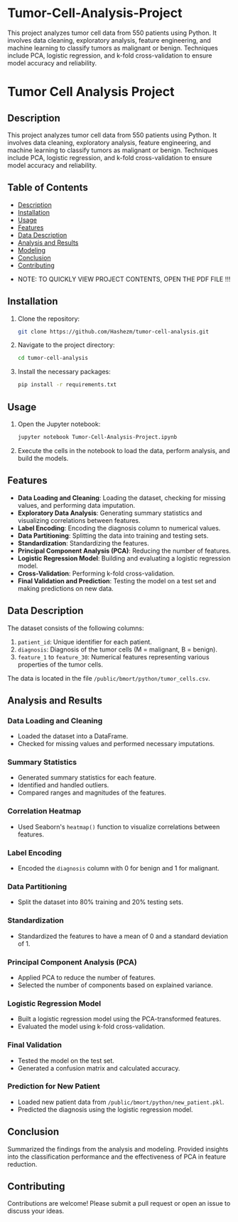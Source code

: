 # Tumor-Cell-Analysis-Project
This project analyzes tumor cell data from 550 patients using Python. It involves data cleaning, exploratory analysis, feature engineering, and machine learning to classify tumors as malignant or benign. Techniques include PCA, logistic regression, and k-fold cross-validation to ensure model accuracy and reliability.

# Tumor Cell Analysis Project

## Description
This project analyzes tumor cell data from 550 patients using Python. It involves data cleaning, exploratory analysis, feature engineering, and machine learning to classify tumors as malignant or benign. Techniques include PCA, logistic regression, and k-fold cross-validation to ensure model accuracy and reliability.

## Table of Contents
- [Description](#description)
- [Installation](#installation)
- [Usage](#usage)
- [Features](#features)
- [Data Description](#data-description)
- [Analysis and Results](#analysis-and-results)
- [Modeling](#modeling)
- [Conclusion](#conclusion)
- [Contributing](#contributing)

* NOTE: TO QUICKLY VIEW PROJECT CONTENTS, OPEN THE PDF FILE !!! 

## Installation
1. Clone the repository:
    ```bash
    git clone https://github.com/Hashezm/tumor-cell-analysis.git
    ```
2. Navigate to the project directory:
    ```bash
    cd tumor-cell-analysis
    ```
3. Install the necessary packages:
    ```bash
    pip install -r requirements.txt
    ```

## Usage
1. Open the Jupyter notebook:
    ```bash
    jupyter notebook Tumor-Cell-Analysis-Project.ipynb
    ```
2. Execute the cells in the notebook to load the data, perform analysis, and build the models.

## Features
- **Data Loading and Cleaning**: Loading the dataset, checking for missing values, and performing data imputation.
- **Exploratory Data Analysis**: Generating summary statistics and visualizing correlations between features.
- **Label Encoding**: Encoding the diagnosis column to numerical values.
- **Data Partitioning**: Splitting the data into training and testing sets.
- **Standardization**: Standardizing the features.
- **Principal Component Analysis (PCA)**: Reducing the number of features.
- **Logistic Regression Model**: Building and evaluating a logistic regression model.
- **Cross-Validation**: Performing k-fold cross-validation.
- **Final Validation and Prediction**: Testing the model on a test set and making predictions on new data.

## Data Description
The dataset consists of the following columns:
1. `patient_id`: Unique identifier for each patient.
2. `diagnosis`: Diagnosis of the tumor cells (M = malignant, B = benign).
3. `feature_1` to `feature_30`: Numerical features representing various properties of the tumor cells.

The data is located in the file `/public/bmort/python/tumor_cells.csv`.

## Analysis and Results
### Data Loading and Cleaning
- Loaded the dataset into a DataFrame.
- Checked for missing values and performed necessary imputations.

### Summary Statistics
- Generated summary statistics for each feature.
- Identified and handled outliers.
- Compared ranges and magnitudes of the features.

### Correlation Heatmap
- Used Seaborn's `heatmap()` function to visualize correlations between features.

### Label Encoding
- Encoded the `diagnosis` column with 0 for benign and 1 for malignant.

### Data Partitioning
- Split the dataset into 80% training and 20% testing sets.

### Standardization
- Standardized the features to have a mean of 0 and a standard deviation of 1.

### Principal Component Analysis (PCA)
- Applied PCA to reduce the number of features.
- Selected the number of components based on explained variance.

### Logistic Regression Model
- Built a logistic regression model using the PCA-transformed features.
- Evaluated the model using k-fold cross-validation.

### Final Validation
- Tested the model on the test set.
- Generated a confusion matrix and calculated accuracy.

### Prediction for New Patient
- Loaded new patient data from `/public/bmort/python/new_patient.pkl`.
- Predicted the diagnosis using the logistic regression model.

## Conclusion
Summarized the findings from the analysis and modeling. Provided insights into the classification performance and the effectiveness of PCA in feature reduction.

## Contributing
Contributions are welcome! Please submit a pull request or open an issue to discuss your ideas.


